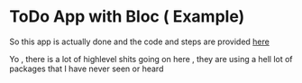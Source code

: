 # ToDo App with Bloc ( Example)

So this app is actually done and the code and steps are provided [here](https://bloclibrary.dev/#/fluttertodostutorial) 

Yo , there is a lot of highlevel shits going on here , they are using a hell lot of packages that I have never seen or heard